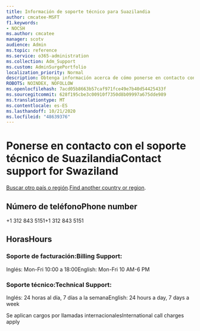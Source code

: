 ```yaml
---
title: Información de soporte técnico para Suazilandia
author: cmcatee-MSFT
f1.keywords:
- NOCSH
ms.author: cmcatee
manager: scotv
audience: Admin
ms.topic: reference
ms.service: o365-administration
ms.collection: Adm_Support
ms.custom: AdminSurgePortfolio
localization_priority: Normal
description: Obtenga información acerca de cómo ponerse en contacto con el soporte técnico de su país o región.
ROBOTS: NOINDEX, NOFOLLOW
ms.openlocfilehash: 7acd05b8663b57caf971fce49e7b40d54425433f
ms.sourcegitcommit: 628f195cbe3c00910f7350d8b09997a675dde989
ms.translationtype: MT
ms.contentlocale: es-ES
ms.lasthandoff: 10/21/2020
ms.locfileid: "48639376"
---
```

# <a name="contact-support-for-swaziland"></a><span data-ttu-id="1a123-103">Ponerse en contacto con el soporte técnico de Suazilandia</span><span class="sxs-lookup"><span data-stu-id="1a123-103">Contact support for Swaziland</span></span>

<span data-ttu-id="1a123-104">[Buscar otro país o región](../contact-support-for-business-products.md).</span><span class="sxs-lookup"><span data-stu-id="1a123-104">[Find another country or region](../contact-support-for-business-products.md).</span></span>

## <a name="phone-number"></a><span data-ttu-id="1a123-105">Número de teléfono</span><span class="sxs-lookup"><span data-stu-id="1a123-105">Phone number</span></span>
<span data-ttu-id="1a123-106">+1 312 843 5151</span><span class="sxs-lookup"><span data-stu-id="1a123-106">+1 312 843 5151</span></span>

## <a name="hours"></a><span data-ttu-id="1a123-107">Horas</span><span class="sxs-lookup"><span data-stu-id="1a123-107">Hours</span></span>
### <a name="billing-support"></a><span data-ttu-id="1a123-108">Soporte de facturación:</span><span class="sxs-lookup"><span data-stu-id="1a123-108">Billing Support:</span></span>

<span data-ttu-id="1a123-109">Inglés: Mon-Fri 10:00 a 18:00</span><span class="sxs-lookup"><span data-stu-id="1a123-109">English: Mon-Fri 10 AM-6 PM</span></span>

### <a name="technical-support"></a><span data-ttu-id="1a123-110">Soporte técnico:</span><span class="sxs-lookup"><span data-stu-id="1a123-110">Technical Support:</span></span>

<span data-ttu-id="1a123-111">Inglés: 24 horas al día, 7 días a la semana</span><span class="sxs-lookup"><span data-stu-id="1a123-111">English: 24 hours a day, 7 days a week</span></span>

<span data-ttu-id="1a123-112">Se aplican cargos por llamadas internacionales</span><span class="sxs-lookup"><span data-stu-id="1a123-112">International call charges apply</span></span>
